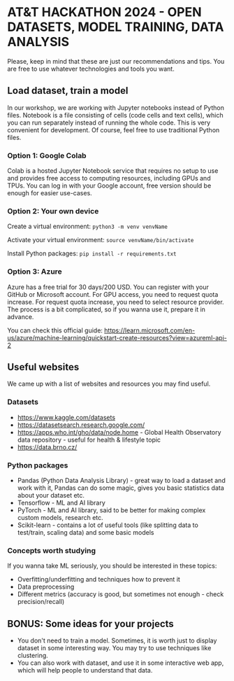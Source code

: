 # AT&T HACKATHON 2024 - OPEN DATASETS, MODEL TRAINING, DATA ANALYSIS

Please, keep in mind that these are just our recommendations and tips. You are free to use whatever technologies and tools you want.

## Load dataset, train a model

In our workshop, we are working with Jupyter notebooks instead of Python files. Notebook is a file consisting of cells (code cells and text cells), which you can run separately instead of running the whole code. This is very convenient for development. Of course, feel free to use traditional Python files.

### Option 1: Google Colab

Colab is a hosted Jupyter Notebook service that requires no setup to use and provides free access to computing resources, including GPUs and TPUs. You can log in with your Google account, free version should be enough for easier use-cases.

### Option 2: Your own device

Create a virtual environment:
`python3 -m venv venvName`

Activate your virtual environment:
`source venvName/bin/activate`

Install Python packages:
`pip install -r requirements.txt`


### Option 3: Azure

Azure has a free trial for 30 days/200 USD. You can register with your GitHub or Microsoft account.
For GPU access, you need to request quota increase. For request quota increase, you need to select resource provider. The process is a bit complicated, so if you wanna use it, prepare it in advance.

You can check this official guide:
https://learn.microsoft.com/en-us/azure/machine-learning/quickstart-create-resources?view=azureml-api-2


## Useful websites

We came up with a list of websites and resources you may find useful.

### Datasets

- https://www.kaggle.com/datasets
- https://datasetsearch.research.google.com/
- https://apps.who.int/gho/data/node.home - Global Health Observatory data repository - useful for health & lifestyle topic
- https://data.brno.cz/

### Python packages

- Pandas (Python Data Analysis Library) - great way to load a dataset and work with it, Pandas can do some magic, gives you basic statistics data about your dataset etc.
- Tensorflow - ML and AI library
- PyTorch - ML and AI library, said to be better for making complex custom models, research etc.
- Scikit-learn - contains a lot of useful tools (like splitting data to test/train, scaling data) and some basic models 

### Concepts worth studying

If you wanna take ML seriously, you should be interested in these topics:
- Overfitting/underfitting and techniques how to prevent it
- Data preprocessing
- Different metrics (accuracy is good, but sometimes not enough - check precision/recall)

## BONUS: Some ideas for your projects
- You don't need to train a model. Sometimes, it is worth just to display dataset in some interesting way. You may try to use techniques like clustering.
- You can also work with dataset, and use it in some interactive web app, which will help people to understand that data.


